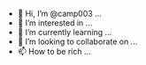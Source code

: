 - 👋 Hi, I’m @camp003 ...
- 👀 I’m interested in ...
- 🌱 I’m currently learning ...
- 💞️ I’m looking to collaborate on ...
- 📫 How to be rich ...

<!---
camp003/camp003 is a ✨ special ✨ repository because its `README.md` (this file) appears on your GitHub profile.
You can click the Preview link to take a look at your changes.
--->
